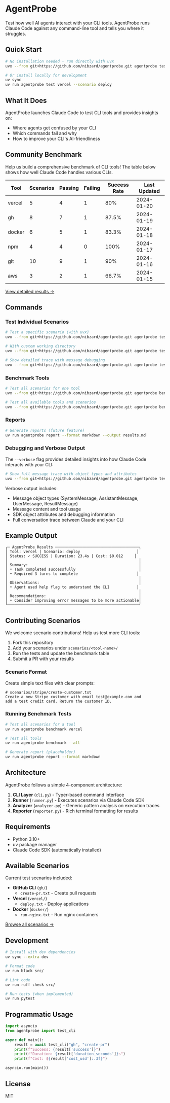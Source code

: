 # AgentProbe

Test how well AI agents interact with your CLI tools. AgentProbe runs Claude Code against any command-line tool and tells you where it struggles.

## Quick Start

```bash
# No installation needed - run directly with uvx
uvx --from git+https://github.com/nibzard/agentprobe.git agentprobe test vercel --scenario deploy

# Or install locally for development
uv sync
uv run agentprobe test vercel --scenario deploy
```

## What It Does

AgentProbe launches Claude Code to test CLI tools and provides insights on:
- Where agents get confused by your CLI
- Which commands fail and why
- How to improve your CLI's AI-friendliness

## Community Benchmark

Help us build a comprehensive benchmark of CLI tools! The table below shows how well Claude Code handles various CLIs.

| Tool | Scenarios | Passing | Failing | Success Rate | Last Updated |
|------|-----------|---------|---------|--------------|--------------|
| vercel | 5 | 4 | 1 | 80% | 2024-01-20 |
| gh | 8 | 7 | 1 | 87.5% | 2024-01-19 |
| docker | 6 | 5 | 1 | 83.3% | 2024-01-18 |
| npm | 4 | 4 | 0 | 100% | 2024-01-17 |
| git | 10 | 9 | 1 | 90% | 2024-01-16 |
| aws | 3 | 2 | 1 | 66.7% | 2024-01-15 |

[View detailed results →](scenarios/RESULTS.md)

## Commands

### Test Individual Scenarios

```bash
# Test a specific scenario (with uvx)
uvx --from git+https://github.com/nibzard/agentprobe.git agentprobe test gh --scenario create-pr

# With custom working directory
uvx --from git+https://github.com/nibzard/agentprobe.git agentprobe test docker --scenario run-nginx --work-dir /path/to/project

# Show detailed trace with message debugging
uvx --from git+https://github.com/nibzard/agentprobe.git agentprobe test gh --scenario create-pr --verbose
```

### Benchmark Tools

```bash
# Test all scenarios for one tool
uvx --from git+https://github.com/nibzard/agentprobe.git agentprobe benchmark vercel

# Test all available tools and scenarios
uvx --from git+https://github.com/nibzard/agentprobe.git agentprobe benchmark --all
```

### Reports

```bash
# Generate reports (future feature)
uv run agentprobe report --format markdown --output results.md
```

### Debugging and Verbose Output

The `--verbose` flag provides detailed insights into how Claude Code interacts with your CLI:

```bash
# Show full message trace with object types and attributes
uvx --from git+https://github.com/nibzard/agentprobe.git agentprobe test gh --scenario create-pr --verbose
```

Verbose output includes:
- Message object types (SystemMessage, AssistantMessage, UserMessage, ResultMessage)
- Message content and tool usage
- SDK object attributes and debugging information
- Full conversation trace between Claude and your CLI

## Example Output

```
╭─ AgentProbe Results ─────────────────────────────────────╮
│ Tool: vercel | Scenario: deploy                         │
│ Status: ✓ SUCCESS | Duration: 23.4s | Cost: $0.012     │
│                                                          │
│ Summary:                                                 │
│ • Task completed successfully                            │
│ • Required 3 turns to complete                          │
│                                                          │
│ Observations:                                            │
│ • Agent used help flag to understand the CLI            │
│                                                          │
│ Recommendations:                                         │
│ • Consider improving error messages to be more actionable│
╰──────────────────────────────────────────────────────────╯
```

## Contributing Scenarios

We welcome scenario contributions! Help us test more CLI tools:

1. Fork this repository
2. Add your scenarios under `scenarios/<tool-name>/`
3. Run the tests and update the benchmark table
4. Submit a PR with your results

### Scenario Format

Create simple text files with clear prompts:

```
# scenarios/stripe/create-customer.txt
Create a new Stripe customer with email test@example.com and
add a test credit card. Return the customer ID.
```

### Running Benchmark Tests

```bash
# Test all scenarios for a tool
uv run agentprobe benchmark vercel

# Test all tools
uv run agentprobe benchmark --all

# Generate report (placeholder)
uv run agentprobe report --format markdown
```

## Architecture

AgentProbe follows a simple 4-component architecture:

1. **CLI Layer** (`cli.py`) - Typer-based command interface
2. **Runner** (`runner.py`) - Executes scenarios via Claude Code SDK  
3. **Analyzer** (`analyzer.py`) - Generic pattern analysis on execution traces
4. **Reporter** (`reporter.py`) - Rich terminal formatting for results

## Requirements

- Python 3.10+
- uv package manager
- Claude Code SDK (automatically installed)

## Available Scenarios

Current test scenarios included:

- **GitHub CLI** (`gh/`)
  - `create-pr.txt` - Create pull requests
- **Vercel** (`vercel/`)
  - `deploy.txt` - Deploy applications
- **Docker** (`docker/`)
  - `run-nginx.txt` - Run nginx containers

[Browse all scenarios →](scenarios/)

## Development

```bash
# Install with dev dependencies
uv sync --extra dev

# Format code
uv run black src/

# Lint code  
uv run ruff check src/

# Run tests (when implemented)
uv run pytest
```

## Programmatic Usage

```python
import asyncio
from agentprobe import test_cli

async def main():
    result = await test_cli("gh", "create-pr")
    print(f"Success: {result['success']}")
    print(f"Duration: {result['duration_seconds']}s") 
    print(f"Cost: ${result['cost_usd']:.3f}")

asyncio.run(main())
```

## License

MIT
